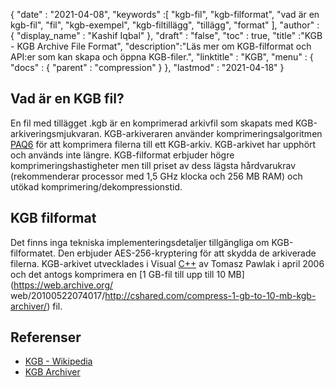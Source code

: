 {
  "date" : "2021-04-08",
  "keywords" :[ "kgb-fil", "kgb-filformat", "vad är en kgb-fil", "fil", "kgb-exempel", "kgb-filtillägg", "tillägg", "format" ],
  "author" : {
    "display_name" : "Kashif Iqbal"
},
  "draft" : "false",
  "toc" : true,
  "title" :"KGB - KGB Archive File Format",
  "description":"Läs mer om KGB-filformat och API:er som kan skapa och öppna KGB-filer.",
  "linktitle" : "KGB",
  "menu" : {
    "docs" : {
      "parent" : "compression"
}
},
  "lastmod" : "2021-04-18"
}

## Vad är en KGB fil?

En fil med tillägget .kgb är en komprimerad arkivfil som skapats med KGB-arkiveringsmjukvaran. KGB-arkiveraren använder komprimeringsalgoritmen [PAQ6](https://en.wikipedia.org/wiki/PAQ6) för att komprimera filerna till ett KGB-arkiv. KGB-arkivet har upphört och används inte längre. KGB-filformat erbjuder högre komprimeringshastigheter men till priset av dess lägsta hårdvarukrav (rekommenderar processor med 1,5 GHz klocka och 256 MB RAM) och utökad komprimering/dekompressionstid.

## KGB filformat

Det finns inga tekniska implementeringsdetaljer tillgängliga om KGB-filformatet. Den erbjuder AES-256-kryptering för att skydda de arkiverade filerna. KGB-arkivet utvecklades i Visual [C++](/sv/programming/cpp/) av Tomasz Pawlak i april 2006 och det antogs komprimera en [1 GB-fil till upp till 10 MB](https://web.archive.org/ web/20100522074017/http://cshared.com/compress-1-gb-to-10-mb-kgb-archiver/) fil.

## Referenser

* [KGB - Wikipedia](https://en.wikipedia.org/wiki/KGB_Archiver)
* [KGB Archiver](https://sourceforge.net/projects/kgbarchiver/)

